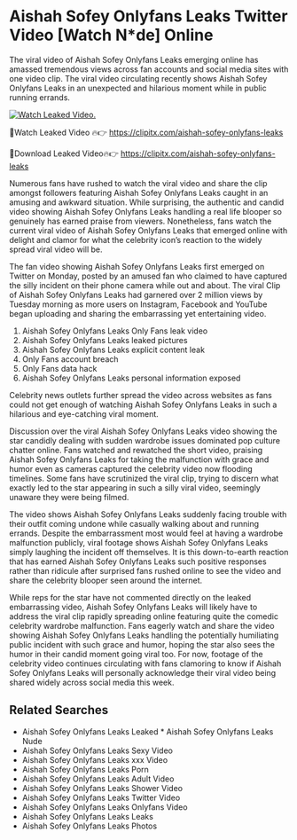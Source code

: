 ﻿# Aishah Sofey Onlyfans Leaks Twitter Video [Watch N*de] Online

The viral video of ﻿Aishah Sofey Onlyfans Leaks emerging online has amassed tremendous views across fan accounts and social media sites with one video clip. The viral video circulating recently shows ﻿Aishah Sofey Onlyfans Leaks in an unexpected and hilarious moment while in public running errands. 

[![Watch Leaked Video.](https://miro.medium.com/v2/resize:fit:828/format:webp/1*cilzJN44JGOrTw9NJCrNHA.gif "Watch Leaked Video")](https://clipitx.com/aishah-sofey-onlyfans-leaks)

🔴Watch Leaked Video 🔥👉  https://clipitx.com/aishah-sofey-onlyfans-leaks 

🔴Download Leaked Video🔥👉  https://clipitx.com/aishah-sofey-onlyfans-leaks 

Numerous fans have rushed to watch the viral video and share the clip amongst followers featuring ﻿Aishah Sofey Onlyfans Leaks caught in an amusing and awkward situation. While surprising, the authentic and candid video showing ﻿Aishah Sofey Onlyfans Leaks handling a real life blooper so genuinely has earned praise from viewers. Nonetheless, fans watch the current viral video of ﻿Aishah Sofey Onlyfans Leaks that emerged online with delight and clamor for what the celebrity icon’s reaction to the widely spread viral video will be.

The fan video showing ﻿Aishah Sofey Onlyfans Leaks first emerged on Twitter on Monday, posted by an amused fan who claimed to have captured the silly incident on their phone camera while out and about. The viral Clip of ﻿Aishah Sofey Onlyfans Leaks had garnered over 2 million views by Tuesday morning as more users on Instagram, Facebook and YouTube began uploading and sharing the embarrassing yet entertaining video. 

1. ﻿Aishah Sofey Onlyfans Leaks Only Fans leak video
2. ﻿Aishah Sofey Onlyfans Leaks leaked pictures
3. ﻿Aishah Sofey Onlyfans Leaks explicit content leak
4. Only Fans account breach
5. Only Fans data hack
6. ﻿Aishah Sofey Onlyfans Leaks personal information exposed


Celebrity news outlets further spread the video across websites as fans could not get enough of watching ﻿Aishah Sofey Onlyfans Leaks in such a hilarious and eye-catching viral moment. 

Discussion over the viral ﻿Aishah Sofey Onlyfans Leaks video showing the star candidly dealing with sudden wardrobe issues dominated pop culture chatter online. Fans watched and rewatched the short video, praising ﻿Aishah Sofey Onlyfans Leaks for taking the malfunction with grace and humor even as cameras captured the celebrity video now flooding timelines. Some fans have scrutinized the viral clip, trying to discern what exactly led to the star appearing in such a silly viral video, seemingly unaware they were being filmed.

The video shows ﻿Aishah Sofey Onlyfans Leaks suddenly facing trouble with their outfit coming undone while casually walking about and running errands. Despite the embarrassment most would feel at having a wardrobe malfunction publicly, viral footage shows ﻿Aishah Sofey Onlyfans Leaks simply laughing the incident off themselves. It is this down-to-earth reaction that has earned ﻿Aishah Sofey Onlyfans Leaks such positive responses rather than ridicule after surprised fans rushed online to see the video and share the celebrity blooper seen around the internet.  

While reps for the star have not commented directly on the leaked embarrassing video, ﻿Aishah Sofey Onlyfans Leaks will likely have to address the viral clip rapidly spreading online featuring quite the comedic celebrity wardrobe malfunction. Fans eagerly watch and share the video showing ﻿Aishah Sofey Onlyfans Leaks handling the potentially humiliating public incident with such grace and humor, hoping the star also sees the humor in their candid moment going viral too. For now, footage of the celebrity video continues circulating with fans clamoring to know if ﻿Aishah Sofey Onlyfans Leaks will personally acknowledge their viral video being shared widely across social media this week.

## Related Searches
* ﻿Aishah Sofey Onlyfans Leaks Leaked
﻿* Aishah Sofey Onlyfans Leaks Nude
* ﻿Aishah Sofey Onlyfans Leaks Sexy Video
* ﻿Aishah Sofey Onlyfans Leaks xxx Video
* ﻿Aishah Sofey Onlyfans Leaks Porn
* ﻿Aishah Sofey Onlyfans Leaks Adult Video
* ﻿Aishah Sofey Onlyfans Leaks Shower Video
* ﻿Aishah Sofey Onlyfans Leaks Twitter Video
* ﻿Aishah Sofey Onlyfans Leaks Onlyfans Video
* ﻿Aishah Sofey Onlyfans Leaks Leaks
* ﻿Aishah Sofey Onlyfans Leaks Photos